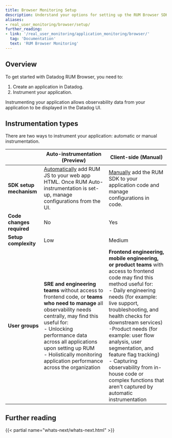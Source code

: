 ```yaml
---
title: Browser Monitoring Setup
description: Understand your options for setting up the RUM Browser SDK.
aliases:
- real_user_monitoring/browser/setup/
further_reading:
- link: '/real_user_monitoring/application_monitoring/browser/'
  tag: 'Documentation'
  text: 'RUM Browser Monitoring'
---
```


## Overview

To get started with Datadog RUM Browser, you need to:

1. Create an application in Datadog.
2. Instrument your application.

Instrumenting your application allows observability data from your application to be displayed in the Datadog UI.

## Instrumentation types

There are two ways to instrument your application: automatic or manual instrumentation.

| | Auto-instrumentation (Preview) | Client-side (Manual) |
|----------------------|--------------------------------|----------------------|
| **SDK setup mechanism** | [Automatically][1] add RUM JS to your web app HTML. Once RUM Auto-instrumentation is set-up, manage configurations from the UI. | [Manually][2] add the RUM SDK to your application code and manage configurations in code. |
| **Code changes required** | No | Yes |
| **Setup complexity** | Low | Medium |
| **User groups** | **SRE and engineering teams** without access to frontend code, or **teams who need to manage** all observability needs centrally, may find this useful for: <br>  - Unlocking performance data across all applications upon setting up RUM <br>  - Holistically monitoring application performance across the organization | **Frontend engineering, mobile engineering, or product teams** with access to frontend code may find this method useful for: <br>  - Daily engineering needs (for example: live support, troubleshooting, and health checks for downstream services) <br>  -Product needs (for example: user flow analysis, user segmentation, and feature flag tracking) <br>  - Capturing observability from in-house code or complex functions that aren't captured by automatic instrumentation |

## Further reading

{{< partial name="whats-next/whats-next.html" >}}

[1]: /real_user_monitoring/application_monitoring/browser/setup/server
[2]: /real_user_monitoring/application_monitoring/browser/setup/
